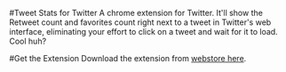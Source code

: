 #Tweet Stats for Twitter
A chrome extension for Twitter. It'll show the Retweet count and favorites count right next to a tweet in Twitter's web interface, eliminating your effort to click on a tweet and wait for it to load. Cool huh?

#Get the Extension
Download the extension from [webstore here](https://chrome.google.com/webstore/detail/tweet-stats-for-twitter/lpollepggdmncbblblebmkbdjbfinmcd "Tweet Stats for Twitter").